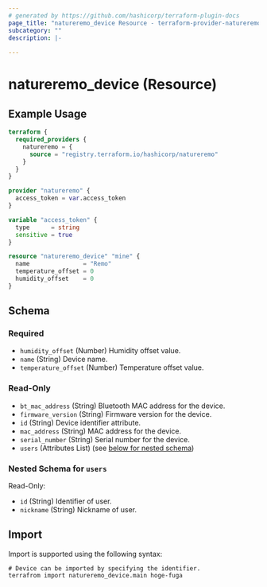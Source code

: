 ```yaml
---
# generated by https://github.com/hashicorp/terraform-plugin-docs
page_title: "natureremo_device Resource - terraform-provider-natureremo"
subcategory: ""
description: |-
  
---
```


# natureremo_device (Resource)



## Example Usage

```terraform
terraform {
  required_providers {
    natureremo = {
      source = "registry.terraform.io/hashicorp/natureremo"
    }
  }
}

provider "natureremo" {
  access_token = var.access_token
}

variable "access_token" {
  type      = string
  sensitive = true
}

resource "natureremo_device" "mine" {
  name               = "Remo"
  temperature_offset = 0
  humidity_offset    = 0
}
```

<!-- schema generated by tfplugindocs -->
## Schema

### Required

- `humidity_offset` (Number) Humidity offset value.
- `name` (String) Device name.
- `temperature_offset` (Number) Temperature offset value.

### Read-Only

- `bt_mac_address` (String) Bluetooth MAC address for the device.
- `firmware_version` (String) Firmware version for the device.
- `id` (String) Device identifier attribute.
- `mac_address` (String) MAC address for the device.
- `serial_number` (String) Serial number for the device.
- `users` (Attributes List) (see [below for nested schema](#nestedatt--users))

<a id="nestedatt--users"></a>
### Nested Schema for `users`

Read-Only:

- `id` (String) Identifier of user.
- `nickname` (String) Nickname of user.

## Import

Import is supported using the following syntax:

```shell
# Device can be imported by specifying the identifier.
terrafrom import natureremo_device.main hoge-fuga
```
